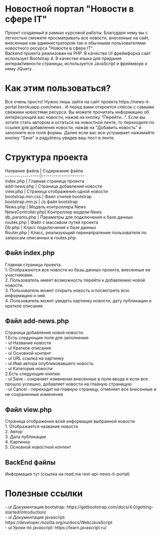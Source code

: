 <h1>Новостной портал "Новости в сфере IT"</h1>

Проект созданный в рамках курсовой работы. Благодаря нему вы с легкостью сможете просматривать все новости, внесенные на сайт, внесенные как администратором так и обычными пользователями новостного ресурса "Новости в сфере IT".
<br>
Backend проекта реализован на PHP. В качестве UI фреймфорка сайт использует Bootstrap 4. В качестве языка для придания интерактивности страницы, используется JavaScript и фреймворк к нему JQuery.
<h1>Как этим пользоваться?</h1>
Все очень просто! Нужно лишь зайти на сайт проекта https://news-it-portal.herokuapp.com/news . И перед вами откроется список с самыми свежими новостями ресурса. Вы можете прочитать информацию об интересующей вас новости, нажав на кнопку "Перейти...". Если вы хотите стать автором и остаться на новостной ленте, то переходите по ссылке для добавления новости, нажав на "Добавить новость" и заполните все поля формы. Далее если вас все устраивает нажимайте кнопку "Save" и радуйтесь увидев ваш пост в ленте.
<h1>Структура проекта</h1>
    Название файла    | Содержание файла<br>
    ------------------|----------------------<br>
    index.php         | Главная страница проекта<br>
    add-news.php      | Страница добавления новости<br>
    view.php          | Страница отображения одной новости <br>
    bootstrap.min.css | Файл стилей bootstrap<br>
    bootstrap.min.js  | Js файл bootstrap<br>
    News.php          | Модель контроллера News<br>
    NewsController.php| Контроллер модели News<br>
    db_params.php     | Параметры для подключения к базе данных<br>
    routes.php        | Файл с массивом путей проекта<br>
    Db.php            | Класс подключения к базе данных<br>
    Router.php        | Класс, реализующий перенапраление пользователя по запросам описанных в routes.php<br>
<h2>Файл index.php</h2>
Главная страница проекта. <br>
    1. Отображаются все новости из базы данных проекта, внесенные ее участниками. <br>
    2. Пользователь имеет возможность перейти к добавлению новой новости.<br>
    3. Пользователь может открыть новость и посмотреть всю информацию о ней.<br>
    4. Пользователь может увидеть картинку новости, дату публикации и краткое описание.<br>
<h2>Файл add-news.php</h2>
Страница добавления новой новости.<br>
    1.Есть следующие поля для заполнения:<br>
        - ul Название новости<br>
        - ul Краткое описание <br>
        - ul Основной контент<br>
        - ul URL ссылка на картинку<br>
        - ul Имя автора опубликовавшего новость<br>
        - ul Категория новости<br>
    2.Есть следующие кнопки<br>
        - ul Save - сохраняет изменения внесенные в поля ввода и если все прошло успешно, добавляет новости на главную страницую<br>
        - ul Cancel - переходит на главную страницу, отменяет все внесенные и не сохраненные изменения<br>
<h2>Файл view.php</h2>     
Страница отображения всей информация выбранной новости<br>
    1. Отображается название новости<br>
    2. Автор <br>
    3. Дата публикации<br>
    4. Картинка<br>
    5. Основной новостной контент<br>
<h2>BackEnd файлы</h2>
Информация тут (ссылка на read.me rest-api-news-it-portal)
<h1>Полезные ссылки</h1>
    - ul Документация bootstrap: https://getbootstrap.com/docs/4.0/getting-started/introduction/   <br>
    - ul Документация javascript: https://developer.mozilla.org/ru/docs/Web/JavaScript  <br>
    - ul Уроки по javascript: https://learn.javascript.ru/  <br>
        
        
        
        
        
        
        
        
        
        
        
        
        
        
        
        